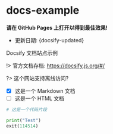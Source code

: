 # docs-example

**请在 GitHub Pages 上打开以得到最佳效果!**

- 更新日期: {docsify-updated}

Docsify 文档站点示例

!> 官方文档存档: <https://docsify.js.org/#/>

?> 这个网站支持离线访问?

- [x] 这是一个 Markdown 文档
- [ ] 这是一个 HTML 文档

```py
# 这是一个代码片段

print("Test")
exit(114514)

```